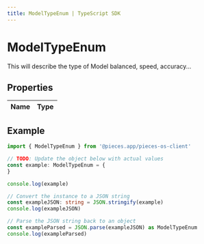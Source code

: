 ```yaml
---
title: ModelTypeEnum | TypeScript SDK
---
```



# ModelTypeEnum

This will describe the type of Model balanced, speed, accuracy...

## Properties

Name | Type
------------ | -------------

## Example

```typescript
import { ModelTypeEnum } from '@pieces.app/pieces-os-client'

// TODO: Update the object below with actual values
const example: ModelTypeEnum = {
}

console.log(example)

// Convert the instance to a JSON string
const exampleJSON: string = JSON.stringify(example)
console.log(exampleJSON)

// Parse the JSON string back to an object
const exampleParsed = JSON.parse(exampleJSON) as ModelTypeEnum
console.log(exampleParsed)
```


